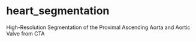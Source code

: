 # heart_segmentation
High-Resolution Segmentation of the Proximal Ascending Aorta and Aortic Valve from CTA
